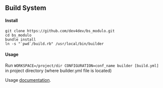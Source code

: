 ## Build System

#### Install

	git clone https://github.com/dev4dev/bs_modulo.git
	cd bs_modulo
	bundle install
	ln -s "`pwd`/build.rb" /usr/local/bin/builder

#### Usage
Run `WORKSPACE=/project/dir CONFIGURATION=conf_name builder [build.yml]` in project directory (where builder.yml file is located)

Usage [documentation](https://github.com/dev4dev/bs_modulo/blob/master/docs/USAGE.md).
